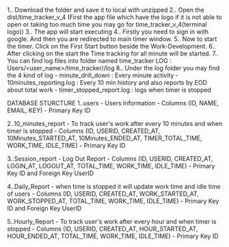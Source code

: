 1.. Download the folder and save it to local with unzipped 2.. Open the dist/time_tracker_v_4 (First the app file which have the logo if it is not able to open or taking too much time you may go for time_tracker_v_4(terminal logo)) 3.. The app will start executing 4.. Firstly you need to sign in with google. And then you are redirected to main timer window. 5.. Now to start the timer. Click on the First Start button beside the Work-Development. 6.. After clicking on the start the Time tracking for all minute will be started. 7.. You can find log files into folder named time_tracker
LOG : Users/<user_name>/time_tracker//log 8.. Under the log folder you may find the 4 kind of log - minute_drill_down : Every minute activity - 10minutes_reporting.log : Every 10 min history and also reports by EOD about total work - timer_stopped_report.log : logs when timer is stopped

DATABASE STURCTURE
1..users - Users Information - Columns (ID, NAME, EMAIL, KEY) - Primary Key ID

2..10_minutes_report - To track user's work after every 10 minutes and when timer is stopped - Columns (ID, USERID, CREATED_AT, 10Minutes_STARTED_AT, 10Minutes_ENDED_AT, TIMER_TOTAL_TIME, WORK_TIME, IDLE_TIME) - Primary Key ID

3..Session_report - Log Out Report - Columns (ID, USERID, CREATED_AT, LOGIN_AT, LOGOUT_AT, TOTAL_TIME, WORK_TIME, IDLE_TIME) - Primary Key ID and Foreign Key UserID

4..Daily_Report - when time is stopped it will update work time and idle time of users - Columns (ID, USERID, CREATED_AT, WORK_STARTED_AT, WORK_STOPPED_AT, TOTAL_TIME, WORK_TIME, IDLE_TIME) - Primary Key ID and Foreign Key UserID

5..Hourly_Report - To track user's work after every hour and when timer is stopped - Columns (ID, USERID, CREATED_AT, HOUR_STARTED_AT, HOUR_ENDED_AT, TOTAL_TIME, WORK_TIME, IDLE_TIME) - Primary Key ID

